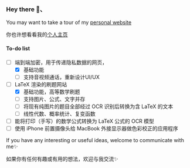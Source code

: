 ### Hey there 👋、

You may want to take a tour of my [personal website](https://darxs.com.cn/en/)

你也许想看看我的[个人主页](https://darxs.com.cn)

#### To-do list
- [ ] 端到端加密，用于传递隐私数据的网页，
  - [x] 基础功能
  - [ ] 支持音视频通话，重新设计UI/UX
- [ ] LaTeX 渲染的刷题网站
  - [x] 基础功能，高等数学刷题
  - [ ] 支持图片、公式、文字并存
  - [ ] 将现有纯图片的题目全部经过 OCR 识别后转换为含 LaTeX 的文本
  - [ ] 线性代数、概率统计、复变函数
- [ ] 能将打印（手写）的数学公式转换为 LaTeX 公式的 OCR 模型
- [ ] 使用 iPhone 前置摄像头给 MacBook 外接显示器做色彩校正的应用程序

If you have any interesting or useful ideas, welcome to communicate with me✨

如果你有任何有趣或有用的想法，欢迎与我交流✨

<!--
**Dar-Xs/Dar-Xs** is a ✨ _special_ ✨ repository because its `README.md` (this file) appears on your GitHub profile.

Here are some ideas to get you started:

- 🔭 I’m currently working on ...
- 🌱 I’m currently learning ...
- 👯 I’m looking to collaborate on ...
- 🤔 I’m looking for help with ...
- 💬 Ask me about ...
- 📫 How to reach me: ...
- 😄 Pronouns: ...
- ⚡ Fun fact: ...
-->
